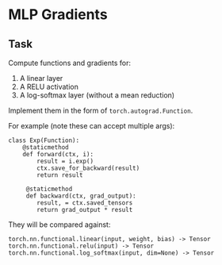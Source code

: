 # MLP Gradients

## Task

Compute functions and gradients for:
1. A linear layer
2. A RELU activation
3. A log-softmax layer (without a mean reduction)

Implement them in the form of `torch.autograd.Function`.

For example (note these can accept multiple args):
```
class Exp(Function):
    @staticmethod
    def forward(ctx, i):
        result = i.exp()
        ctx.save_for_backward(result)
        return result

     @staticmethod
     def backward(ctx, grad_output):
        result, = ctx.saved_tensors
        return grad_output * result
```

They will be compared against:
```
torch.nn.functional.linear(input, weight, bias) -> Tensor
torch.nn.functional.relu(input) -> Tensor
torch.nn.functional.log_softmax(input, dim=None) -> Tensor
```
